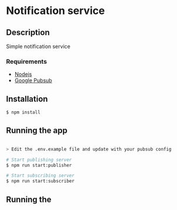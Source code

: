 # Notification service

## Description

Simple notification service

### Requirements

- [Nodejs](https://nodejs.org/en/download/current/)
- [Google Pubsub](https://cloud.google.com/appengine/docs/flexible/nodejs/writing-and-responding-to-pub-sub-messages)

## Installation

```bash
$ npm install
```

## Running the app

```bash

> Edit the .env.example file and update with your pubsub config

# Start publishing server
$ npm run start:publisher

# Start subscribing server
$ npm run start:subscriber
```

## Running the
